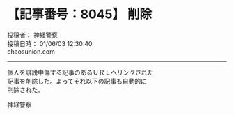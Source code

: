 # 【記事番号：8045】 削除

投稿者： 神経警察  
投稿日時： 01/06/03 12:30:40  
chaosunion.com

---

  
個人を誹謗中傷する記事のあるＵＲＬへリンクされた  
記事を削除した。よってそれ以下の記事も自動的に  
削除された。  
  
神経警察